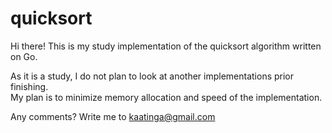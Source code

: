 # quicksort

Hi there! This is my study implementation of the quicksort algorithm written on Go.

As it is a study, I do not plan to look at another implementations prior finishing.  
My plan is to minimize memory allocation and speed of the implementation.

Any comments? Write me to kaatinga@gmail.com